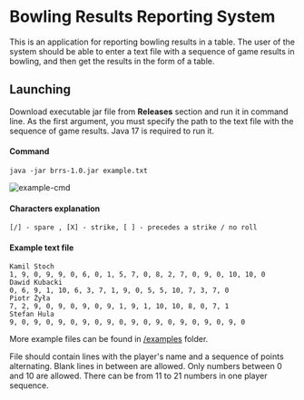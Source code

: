# Bowling Results Reporting System

This is an application for reporting bowling results in a table. The user of the system should be able to enter a text file with a sequence of game results in bowling, and then get the results in the form of a table.

## Launching

Download executable jar file from **Releases** section and run it in command line. As the first argument, you must specify the path to the text file with the sequence of game results. Java 17 is required to run it.

#### Command
    java -jar brrs-1.0.jar example.txt

![example-cmd](https://user-images.githubusercontent.com/29569674/224686413-9d76b4c9-c8d8-4547-b5d5-c9a9afc577e6.jpg)

#### Characters explanation
    [/] - spare , [X] - strike, [ ] - precedes a strike / no roll

#### Example text file

    Kamil Stoch
    1, 9, 0, 9, 9, 0, 6, 0, 1, 5, 7, 0, 8, 2, 7, 0, 9, 0, 10, 10, 0
    Dawid Kubacki
    0, 6, 9, 1, 10, 6, 3, 7, 1, 9, 0, 5, 5, 10, 7, 3, 7, 0
    Piotr Żyła
    7, 2, 9, 0, 9, 0, 9, 0, 9, 1, 9, 1, 10, 10, 8, 0, 7, 1
    Stefan Hula
    9, 0, 9, 0, 9, 0, 9, 0, 9, 0, 9, 0, 9, 0, 9, 0, 9, 0, 9, 0

More example files can be found in [/examples](https://github.com/kosteklvp/bowling-results-reporting-system/tree/main/examples) folder.

File should contain lines with the player's name and a sequence of points alternating. Blank lines in between are allowed.
Only numbers between 0 and 10 are allowed. There can be from 11 to 21 numbers in one player sequence.
